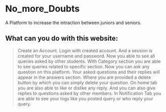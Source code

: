 # No_more_Doubts
A Platform to increase the intraction between juniors and seniors.

## What can you do with this website:
> Create an Account.
> Login with created account.
> And a session is created for your username and password.
> Now you able to see all queries asked by other students.
> With Category section you are able to see queries related to specific section.
> Now you can ask any question on this platform.
> Your asked questions and their replies will appear in the answers section.
> Where you are provided a delete button by which you can simply delete your question.
> On home tab you are also able to like or dislike any reply.
> And you can also give replies to questions asked by other members.
> In Notification Tab you are able to see your logs like you posted query or who reply your query.
